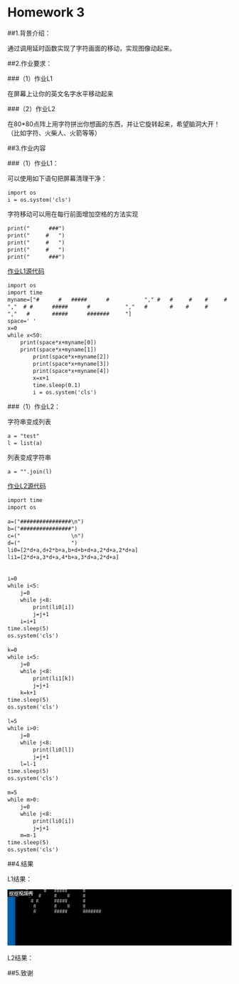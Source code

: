 # Homework 3

##1.背景介绍：

通过调用延时函数实现了字符画面的移动，实现图像动起来。

##2.作业要求：

###（1）作业L1

在屏幕上让你的英文名字水平移动起来

###（2）作业L2 

在80*80点阵上用字符拼出你想画的东西，并让它旋转起来，希望脑洞大开！（比如字符、火柴人、火箭等等）

##3.作业内容

###（1）作业L1：

可以使用如下语句把屏幕清理干净：

	import os
	i = os.system('cls')

字符移动可以用在每行前面增加空格的方法实现

	print("      ###")
	print("     #   ")
	print("     #   ")
	print("     #   ")
	print("      ###")
      
[作业L1源代码](https://github.com/52kylin/compuational_physics_N2014301020034/blob/master/Exercise_03/moving_my_name.py)

	import os  
	import time
	myname=["#      #   #####      #           "," #   #     #    #     #           ","  # #      #####      #           ","   #       #    #     #           ","   #       #####      #######     "]
	space=' '
	x=0
	while x<50:
		print(space*x+myname[0])
		print(space*x+myname[1])
    		print(space*x+myname[2])
    		print(space*x+myname[3])
    		print(space*x+myname[4])
    		x=x+1
    		time.sleep(0.1)
    		i = os.system('cls')

###（1）作业L2：

字符串变成列表

	a = "test"
	l = list(a)

列表变成字符串

	a = "".join(l)
	
[作业L2源代码](https://github.com/52kylin/compuational_physics_N2014301020034/blob/master/Exercise_03/rotation.py)


	import time
	import os

	a=("################\n")
	b=("################")
	c=("                \n")
	d=("                ")
	li0=[2*d+a,d+2*b+a,b+d+b+d+a,2*d+a,2*d+a]
	li1=[2*d+a,3*d+a,4*b+a,3*d+a,2*d+a]


	i=0
	while i<5:
	    j=0
	    while j<8:
	        print(li0[i])
	        j=j+1
	    i=i+1
	time.sleep(5)
	os.system('cls')

	k=0
	while i<5:
	    j=0
	    while j<8:
	        print(li1[k])
	        j=j+1
	    k=k+1
	time.sleep(5)
	os.system('cls')

	l=5
	while i>0:
	    j=0
	    while j<8:
	        print(li0[l])
	        j=j+1
	    l=l-1
	time.sleep(5)
	os.system('cls')

	m=5
	while m>0:
	    j=0
	    while j<8:
	        print(li0[i])
	        j=j+1
	    m=m-1
	time.sleep(5)
	os.system('cls')

    



##4.结果

L1结果：

![](https://github.com/52kylin/compuational_physics_N2014301020034/blob/master/Exercise_03/moving_my_name.gif)

L2结果：

##5.致谢
